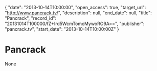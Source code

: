 {
  "date": "2013-10-14T10:00:00", 
  "open_access": true, 
  "target_url": "http://www.pancrack.tv/", 
  "description": null, 
  "end_date": null, 
  "title": "Pancrack", 
  "record_id": "20131014T100000/fZ+Ird5WcmTomcMywoRO9A==", 
  "publisher": "pancrack.tv", 
  "start_date": "2013-10-14T10:00:00Z"
}

# Pancrack

None